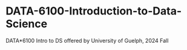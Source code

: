 # DATA-6100-Introduction-to-Data-Science
DATA*6100 Intro to DS offered by University of Guelph, 2024 Fall
